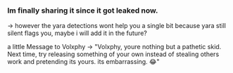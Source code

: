 ### Im finally sharing it since it got leaked now. 

-> however the yara detections wont help you a single bit because yara still silent flags you, maybe i will add it in the future?

a little Message to Volxphy
-> "Volxphy, youre nothing but a pathetic skid. Next time, try releasing something of your own instead of stealing others work and pretending its yours. its embarrassing. 😂"

